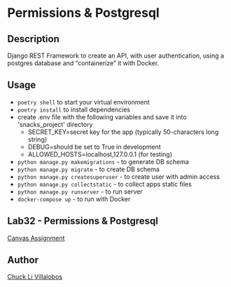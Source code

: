 # Permissions & Postgresql


## Description

Django REST Framework to create an API, with user authentication, using a postgres database and “containerize” it with Docker.


## Usage

- `poetry shell` to start your virtual environment
- `poetry install` to install dependencies
- create .env file with the following variables and save it into 'snacks_project' directory
    - SECRET_KEY=secret key for the app (typically 50-characters long string)
    - DEBUG=should be set to True in development
    - ALLOWED_HOSTS=localhost,127.0.0.1 (for testing)
- `python manage.py makemigrations` - to generate DB schema
- `python manage.py migrate` - to create DB schema
- `python manage.py createsuperuser` - to create user with admin access
- `python manage.py collectstatic` - to collect apps static files
- `python manage.py runserver` - to run server
- `docker-compose up` - to run with Docker


## Lab32 - Permissions & Postgresql

[Canvas Assignment](https://canvas.instructure.com/courses/2045906/assignments/15160050)

## Author

[Chuck Li Villalobos](https://github.com/ticochuck)

